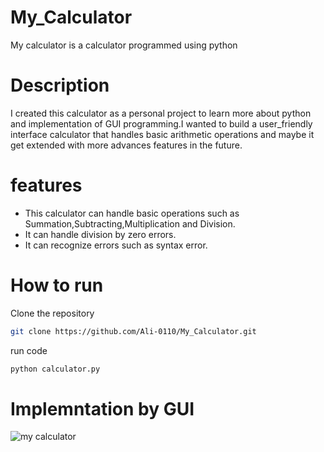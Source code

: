 # My_Calculator
My calculator is a calculator programmed using python
# Description
I created this calculator as a personal project to learn more about python and implementation of GUI programming.I wanted to build a user_friendly interface calculator that handles basic arithmetic operations and maybe it get extended with more advances features in the future.
# features
- This calculator can handle basic operations such as Summation,Subtracting,Multiplication and Division.
- It can handle division by zero errors.
- It can recognize errors such as syntax error.
# How to run

Clone the repository
```bash
git clone https://github.com/Ali-0110/My_Calculator.git
```
run code 
```bash
python calculator.py
```

# Implemntation by GUI 
![my calculator](https://github.com/user-attachments/assets/229663e9-49b0-4555-88b2-4ed1c6124f5b)
